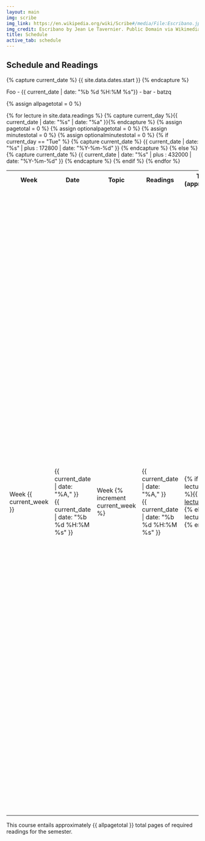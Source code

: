 ```yaml
---
layout: main
img: scribe
img_link: https://en.wikipedia.org/wiki/Scribe#/media/File:Escribano.jpg
img_credit: Escribano by Jean Le Tavernier. Public Domain via Wikimedia Commons.
title: Schedule
active_tab: schedule
---
```


<!--
<p style="text-align:center;"><strong>Schedule and readings are subject to change</strong></p>
-->

<h2>Schedule and Readings </h2>

{% capture current_date %}
{{ site.data.dates.start }}
{% endcapture %}

<p>
Foo - {{ current_date | date: "%b %d %H:%M %s"}} - bar - batzq
</p>

<!-- Create a counter for the current week, set initially to zero: {% increment current_week %} -->

{% assign allpagetotal = 0 %}

<table class="table table-striped"> 
  <tbody>
    <tr>
      <th class="col-xs-1">Week</th>
      <th class="col-xs-1">Date</th>
      <th class="col-xs-1">Topic</th>
      <th class="col-xs-6">Readings</th>
      <th class="col-xs-2">Totals (approximate)</th>
    </tr>
    {% for lecture in site.data.readings %}
        {% capture current_day %}{{ current_date | date: "%s" | date: "%a" }}{% endcapture %}
        {% assign pagetotal = 0 %}
        {% assign optionalpagetotal = 0 %}
        {% assign minutestotal = 0 %}
        {% assign optionalminutestotal = 0 %}
    <tr>
        {% if current_day == "Tue" %}
        <td>Week {{ current_week }}</td>
        <td>{{ current_date | date: "%A," }}<br/>{{ current_date | date: "%b %d %H:%M %s" }}</td>
        {% capture current_date %}
        {{ current_date | date: "%s" | plus : 172800 | date: "%Y-%m-%d" }}
        {% endcapture %}
        {% else %}
        <td>Week {% increment current_week %}</td>
        <td>{{ current_date | date: "%A," }}<br/>{{ current_date | date: "%b %d %H:%M %s" }}</td>
        {% capture current_date %}
        {{ current_date | date: "%s" | plus : 432000 | date: "%Y-%m-%d" }}
        {% endcapture %}
        {% endif %}      
      <td>
        {% if lecture.slides %}<a href="{{ lecture.slides }}">{{ lecture.title }}</a>
        {% else %}{{ lecture.title }}{% endif %}
      </td>
      <td>
        {% if lecture.reading %}
          <ul class="fa-ul">
          {% for reading in lecture.reading %}
            <li>
            {% if reading.grad_level %}<i class="fa-li fa fa-star"> </i>
            {% elsif reading.optional %}<i class="fa-li fa fa-info-circle"> </i>
            {% else %}<i class="fa-li fa"> </i> {% endif %}
            {% if reading.author %}{{ reading.author }},{% endif %}
            {% if reading.url %}
            <a href="{{ reading.url }}">{{ reading.title }}</a>
            {% else %}
            {{ reading.title }} 
            {% endif %}
            {% if reading.pages %}
            (p.&nbsp;{{ reading.pages }})
            {% elsif reading.times %}
            ({{ reading.times }})
            {% elsif reading.length and reading.length.unit and reading.length.value %}
            (~{{ reading.length.value }} {{ reading.length.unit }})
            {% endif %}
            </li>
            {% if reading.length and reading.length.unit and reading.length.value %}
                {% if reading.length.unit == "pages" %}
                    {% if reading.optional %}
                        {% capture optionalpagetotal %}{{ optionalpagetotal | plus: reading.length.value }}{% endcapture %}
                    {% else %}
                        {% capture pagetotal %}{{ pagetotal | plus: reading.length.value }}{% endcapture %}
                        {% capture allpagetotal %}{{ allpagetotal | plus: reading.length.value }}{% endcapture %}
                    {% endif %}
                {% elsif reading.length.unit == "minutes" %}
                    {% if reading.optional %}
                        {% capture optionalminutestotal %}{{ optionalminutestotal | plus: reading.length.value }}{% endcapture %}
                    {% else %}
                        {% capture minutestotal %}{{ minutestotal | plus: reading.length.value }}{% endcapture %}
                    {% endif %}                
                {% endif %}
            {% endif %}
          {% endfor %}
          </ul>
        {% endif %}
      </td>
      <td>
          <ul class="fa-ul">
			  {% if pagetotal != 0 %}
			      <li>{{ pagetotal }} pages of readings</li>
			  {% endif %}
			  {% if minutestotal != 0 %}
			      <li>{{ minutestotal }} minutes of video</li>
			  {% endif %}
			  {% if optionalpagetotal != 0 %}
			      <li>{{ optionalpagetotal }} pages of optional readings</li>
			  {% endif %}
			  {% if optionalminutestotal != 0 %}
			      <li>{{ optionalminutestotal }} minutes of optional video</li>
			  {% endif %}
          </ul>
      </td>
    </tr>
    {% endfor %}

  </tbody>
</table>

<p>
This course entails approximately {{ allpagetotal }} total pages of required readings for the semester.
</p>
